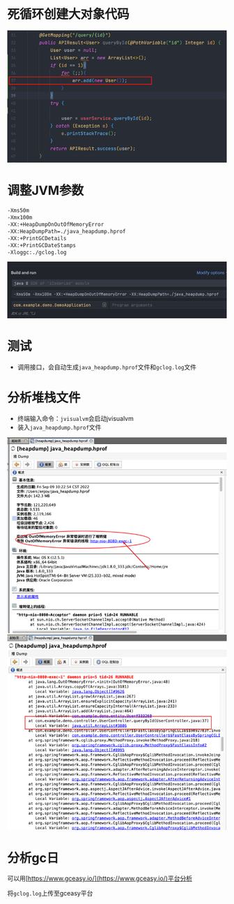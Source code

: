 # 死循环创建大对象代码
![](image/jvm-oom-0.png)
# 调整JVM参数
```shell
-Xms50m 
-Xmx100m 
-XX:+HeapDumpOnOutOfMemoryError 
-XX:HeapDumpPath=./java_heapdump.hprof
-XX:+PrintGCDetails 
-XX:+PrintGCDateStamps
-Xloggc:./gclog.log
```
![](image/jvm-oom-config.png)
# 测试
- 调用接口，会自动生成`java_heapdump.hprof`文件和`gclog.log`文件

# 分析堆栈文件
- 终端输入命令：`jvisualvm`会启动jvisualvm
- 装入`java_heapdump.hprof`文件

![](image/jvm-oom-1.png)
![](image/jvm-oom-2.png)

# 分析gc日
可以用[https://www.gceasy.io/](https://www.gceasy.io/)平台分析

将`gclog.log`上传至gceasy平台

